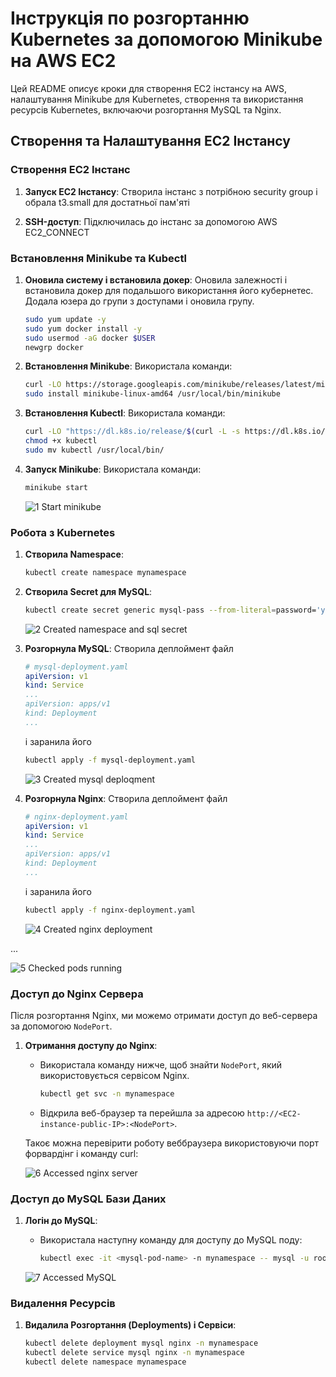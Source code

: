 # Інструкція по розгортанню Kubernetes за допомогою Minikube на AWS EC2

Цей README описує кроки для створення EC2 інстансу на AWS, налаштування Minikube для Kubernetes, створення та використання ресурсів Kubernetes, включаючи розгортання MySQL та Nginx.

## Створення та Налаштування EC2 Інстансу

### Створення EC2 Інстанс

1. **Запуск EC2 Інстансу**:
   Створила інстанс з потрібною security group і обрала t3.small для достатньої пам'яті

2. **SSH-доступ**:
   Підключилась до інстанс за допомогою AWS EC2_CONNECT

### Встановлення Minikube та Kubectl

1. **Оновила систему і встановила докер**:
   Оновила залежності і встановила докер для подальшого використання його кубернетес. Додала юзера до групи з доступами і оновила групу.
   ```bash
   sudo yum update -y
   sudo yum docker install -y
   sudo usermod -aG docker $USER
   newgrp docker
   ```

2. **Встановлення Minikube**:
   Використала команди:
   ```bash
   curl -LO https://storage.googleapis.com/minikube/releases/latest/minikube-linux-amd64
   sudo install minikube-linux-amd64 /usr/local/bin/minikube
   ```
   
3. **Встановлення Kubectl**:
   Використала команди:
   ```bash
   curl -LO "https://dl.k8s.io/release/$(curl -L -s https://dl.k8s.io/release/stable.txt)/bin/linux/amd64/kubectl"
   chmod +x kubectl
   sudo mv kubectl /usr/local/bin/
   ```
   
4. **Запуск Minikube**:
   Використала команди:
   ```bash
   minikube start
   ```
   ![1  Start minikube](https://github.com/Diasastr/homework_12_kebrnetes/assets/80010947/cca8f7ea-9f05-46b4-b5b8-6c8adbd3d3d7)
   
### Робота з Kubernetes

1. **Створила Namespace**:
   ```bash
   kubectl create namespace mynamespace
   ```

2. **Створила Secret для MySQL**:
   ```bash
   kubectl create secret generic mysql-pass --from-literal=password='yourRootPassword' -n mynamespace
   ```
   ![2  Created namespace and sql secret](https://github.com/Diasastr/homework_12_kebrnetes/assets/80010947/004a7dcb-88bc-40c8-b2b3-cdf042ca11e7)

   
3. **Розгорнула MySQL**:
   Створила деплоймент файл
   ```yaml
   # mysql-deployment.yaml
   apiVersion: v1
   kind: Service
   ...
   apiVersion: apps/v1
   kind: Deployment
   ...
   ```
   і заранила його
   ```bash
   kubectl apply -f mysql-deployment.yaml
   ```
   ![3  Created mysql deploqment](https://github.com/Diasastr/homework_12_kebrnetes/assets/80010947/9aa02fea-5e4d-4c5f-9e9e-5c231e3ca5f5)

4. **Розгорнула Nginx**:
   Створила деплоймент файл
   ```yaml
   # nginx-deployment.yaml
   apiVersion: v1
   kind: Service
   ...
   apiVersion: apps/v1
   kind: Deployment
   ...
   ```
   і заранила його
   ```bash
   kubectl apply -f nginx-deployment.yaml
   ```   
   ![4  Created nginx deployment](https://github.com/Diasastr/homework_12_kebrnetes/assets/80010947/399a685f-55da-4290-9b13-4e4a81bfec6a)

...

![5  Checked pods running](https://github.com/Diasastr/homework_12_kebrnetes/assets/80010947/acf4d945-f136-4a65-9107-2c5a2e027f9e)

### Доступ до Nginx Сервера

Після розгортання Nginx, ми можемо отримати доступ до веб-сервера за допомогою `NodePort`.

1. **Отримання доступу до Nginx**:
   - Використала команду нижче, щоб знайти `NodePort`, який використовується сервісом Nginx.
     ```bash
     kubectl get svc -n mynamespace
     ```
   - Відкрила веб-браузер та перейшла за адресою `http://<EC2-instance-public-IP>:<NodePort>`.

   Такоє можна перевірити роботу веббраузера використовуючи порт форвардінг і команду curl:
   
   ![6  Accessed nginx server](https://github.com/Diasastr/homework_12_kebrnetes/assets/80010947/1c54dd22-945c-4931-a536-9d6ae0fa7152)

### Доступ до MySQL Бази Даних

1. **Логін до MySQL**:
   - Використала наступну команду для доступу до MySQL поду:
     ```bash
     kubectl exec -it <mysql-pod-name> -n mynamespace -- mysql -u root -p$(kubectl get secret mysql-pass -n mynamespace -o go-template='{{.data.password | base64decode}}')
     ```

   ![7  Accessed MySQL](https://github.com/Diasastr/homework_12_kebrnetes/assets/80010947/cc049105-aaa1-4337-bd07-87502c05eab7)

### Видалення Ресурсів

1. **Видалила Розгортання (Deployments) і Сервіси**:
     ```bash
     kubectl delete deployment mysql nginx -n mynamespace
     kubectl delete service mysql nginx -n mynamespace
     kubectl delete namespace mynamespace
     ```






   

